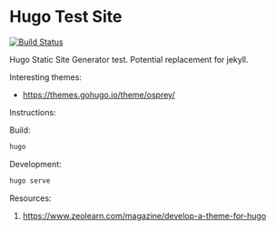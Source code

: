 # Hugo Test Site

[![Build Status](https://travis-ci.org/RyanFleck/hugo-test.svg?branch=master)](https://travis-ci.org/RyanFleck/hugo-test)

Hugo Static Site Generator test. Potential replacement for jekyll.

Interesting themes:
- <https://themes.gohugo.io/theme/osprey/>

Instructions:

Build:
```sh
hugo
```

Development:
```sh
hugo serve
```

Resources:
1. <https://www.zeolearn.com/magazine/develop-a-theme-for-hugo>